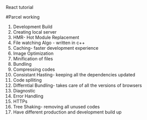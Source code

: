 React tutorial

#Parcel working
1. Development Build
2. Creating local server
3. HMR- Hot Module Replacement
4. File watching Algo - written in c++
5. Caching- faster development experience
6. Image Optimization
7. Minification of files
8. Bundling
9. Compressing codes
10. Consistant Hasting- keeping all the dependencies updated
11. Code splliting
12. Differntial Bundling- takes care of all the versions of browsers
13. Diagnostic
14. Error Handling
15. HTTPs
16. Tree Shaking- removing all unused codes
17. Have different production and development build up